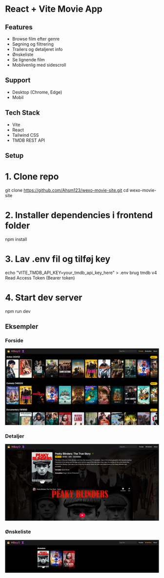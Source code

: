 # React + Vite Movie App

## Features

- Browse film efter genre
- Søgning og filtrering
- Trailers og detaljeret info
- Ønskeliste
- Se lignende film
- Mobilvenlig med sidescroll

## Support

- Desktop (Chrome, Edge)
- Mobil

## Tech Stack

- Vite
- React
- Tailwind CSS
- TMDB REST API

## Setup

# 1. Clone repo

git clone https://github.com/Ahsm123/wexo-movie-site.git
cd wexo-movie-site

# 2. Installer dependencies i frontend folder

npm install

# 3. Lav .env fil og tilføj key

echo "VITE_TMDB_API_KEY=your_tmdb_api_key_here" > .env
brug tmdb v4 Read Access Token (Bearer token)

# 4. Start dev server

npm run dev

## Eksempler

### Forside

![Forside](./screenshots/homepage-desktop.png)

### Detaljer

![Detaljer](./screenshots/moviedetailpage-desktop.png)

### Ønskeliste

![Wishlist](./screenshots/wishlistpage-desktop.png)
